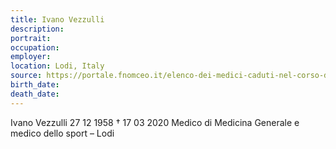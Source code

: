 ```yaml
---
title: Ivano Vezzulli
description: 
portrait: 
occupation: 
employer: 
location: Lodi, Italy
source: https://portale.fnomceo.it/elenco-dei-medici-caduti-nel-corso-dellepidemia-di-covid-19/
birth_date: 
death_date: 
---
```




Ivano Vezzulli 27 12 1958 † 17 03 2020
Medico di Medicina Generale e medico dello sport – Lodi